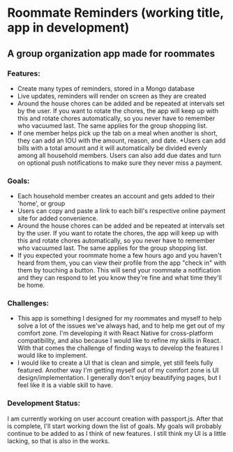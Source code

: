 # Roommate Reminders (working title, app in development)
## A group organization app made for roommates

### Features:
* Create many types of reminders, stored in a Mongo database
* Live updates, reminders will render on screen as they are created
* Around the house chores can be added and be repeated at intervals set by the user. If you want to rotate the chores, the app 
will keep up with this and rotate chores automatically, so you never have to remember who vacuumed last. The same applies for
the group shopping list.
* If one member helps pick up the tab on a meal when another is short, they can add an IOU with the amount, reason, and date. 
*Users can add bills with a total amount and it will automatically be divided evenly 
among all household members. Users can also add due dates and turn on optional push notifications to make sure they never miss
a payment. 


### Goals:
* Each household member creates an account and gets added to their 'home', or group
* Users can copy and paste a link to each bill's respective online payment site for added convenience. 
* Around the house chores can be added and be repeated at intervals set by the user. If you want to rotate the chores, the app 
will keep up with this and rotate chores automatically, so you never have to remember who vacuumed last. The same applies for
the group shopping list.
* If you expected your roommate home a few hours ago and you haven't heard from them, you can view their profile from the app
"check in" with them by touching a button. This will send your roommate a notification and they can respond to let you know 
they're fine and what time they'll be home.

### Challenges: 
* This app is something I designed for my roommates and myself to help solve a lot of the issues we've always had, and to help
me get out of my comfort zone. I'm developing it with React Native for cross-platform compatibility, and also because I would 
like to refine my skills in React. With that comes the challenge of finding ways to develop the features I would like to 
implement. 
* I would like to create a UI that is clean and simple, yet still feels fully featured. Another way I'm getting myself out of
my comfort zone is UI design/implementation. I generally don't enjoy beautifying pages, but I feel like it is a viable skill to
have. 

### Development Status:
I am currently working on user account creation with passport.js. After that is complete, I'll start working down the list of 
goals. My goals will probably continue to be added to as I think of new features. I still think my UI is a little lacking, so 
that is also in the works.
